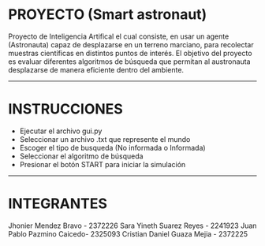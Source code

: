 # PROYECTO (Smart astronaut)

Proyecto de Inteligencia Artifical el cual consiste, en usar un agente (Astronauta) capaz de desplazarse en un terreno marciano, para recolectar muestras científicas en distintos puntos de interés.
El objetivo del proyecto es evaluar diferentes algoritmos de búsqueda que permitan al austronauta desplazarse de manera eficiente dentro del ambiente.
________________________________________________________________________________________________
# INSTRUCCIONES
- Ejecutar el archivo gui.py
- Seleccionar un archivo .txt que represente el mundo
- Escoger el tipo de busqueda (No informada o Informada)
- Seleccionar el algoritmo de búsqueda
- Presionar el botón START para iniciar la simulación
________________________________________________________________________________________________
# INTEGRANTES
Jhonier Mendez Bravo - 2372226
Sara Yineth Suarez Reyes - 2241923
Juan Pablo Pazmino Caicedo- 2325093
Cristian Daniel Guaza Mejia - 2372225